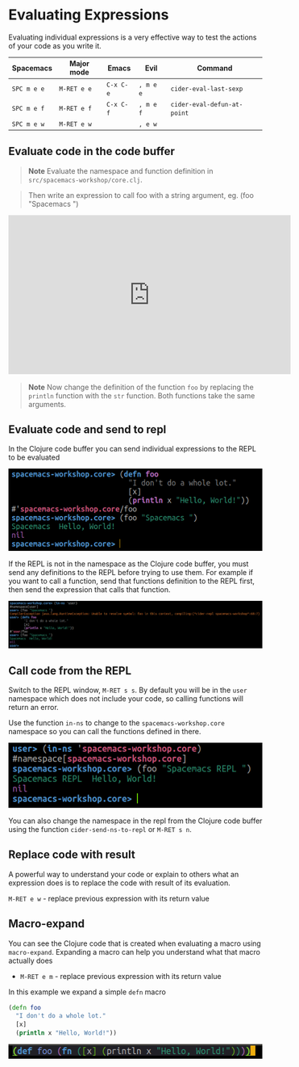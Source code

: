 # Evaluating Expressions

Evaluating individual expressions is a very effective way to test the actions of your code as you write it.


| Spacemacs   | Major mode  | Emacs     | Evil      | Command                     |
|-------------|-------------|-----------|-----------|-----------------------------|
| `SPC m e e` | `M-RET e e` | `C-x C-e` | `, m e e` | `cider-eval-last-sexp`      |
| `SPC m e f` | `M-RET e f` | `C-x C-f` | `, m e f` | `cider-eval-defun-at-point` |
| `SPC m e w` | `M-RET e w` |           | `, e w`   |                             |


## Evaluate code in the code buffer


> **Note** Evaluate the namespace and function definition in `src/spacemacs-workshop/core.clj`.

> Then write an expression to call foo with a string argument, eg. (foo "Spacemacs ")

<iframe width="560" height="315" src="https://www.youtube.com/embed/eJ-JPmkzyP8" frameborder="0" allowfullscreen></iframe>


> **Note** Now change the definition of the function `foo` by replacing the `println` function with the `str` function.  Both functions take the same arguments.


## Evaluate code and send to repl

In the Clojure code buffer you can send individual expressions to the REPL to be evaluated

![Spacemacs - Clojure - Send expressions to REPL](/images/spacemacs-clojure-cider-send-expression-to-repl.png)

If the REPL is not in the namespace as the Clojure code buffer, you must send any definitions to the REPL before trying to use them.  For example if you want to call a function, send that functions definition to the REPL first, then send the expression that calls that function.

![Spacemacs - Clojure - Send function definition then function call to REPL](/images/spacemacs-clojure-cider-send-to-repl-namespace-user.png)


## Call code from the REPL

Switch to the REPL window, `M-RET s s`.  By default you will be in the `user` namespace which does not include your code, so calling functions will return an error.


Use the function `in-ns` to change to the `spacemacs-workshop.core` namespace so you can call the functions defined in there.

![Spacemacs - Clojure REPL - Change to `spacemacs-workshop.core`](/images/spacemacs-clojure-repl-change-namespace-spacemacs-workshop.png)


You can also change the namespace in the repl from the Clojure code buffer using the function `cider-send-ns-to-repl` or `M-RET s n`. 


## Replace code with result

A powerful way to understand your code or explain to others what an expression does is to replace the code with result of its evaluation.


`M-RET e w` - replace previous expression with its return value


## Macro-expand

You can see the Clojure code that is created when evaluating a macro using `macro-expand`.  Expanding a macro can help you understand what that macro actually does

* `M-RET e m` - replace previous expression with its return value

In this example we expand a simple `defn` macro

```clojure
(defn foo
  "I don't do a whole lot."
  [x]
  (println x "Hello, World!"))
```

![Spacemacs - Clojure - Evaluate - Macro-expand a defn macro](/images/spacemacs-clojure-macro-expand-defn-expanded.png)
